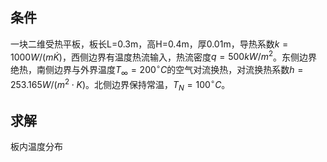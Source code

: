 ## 条件
一块二维受热平板，板长L=0.3m，高H=0.4m，厚0.01m，导热系数$k = 1000W/(m \dot K)$，西侧边界有温度热流输入，热流密度$q = 500 kW/m^2$。东侧边界绝热，南侧边界与外界温度$T_{\infty} = 200 ^{\circ}C$的空气对流换热，对流换热系数$h = 253.165 W/(m^2 \cdot K)$。北侧边界保持常温，$T_N = 100 ^{\circ}C$。
## 求解
板内温度分布